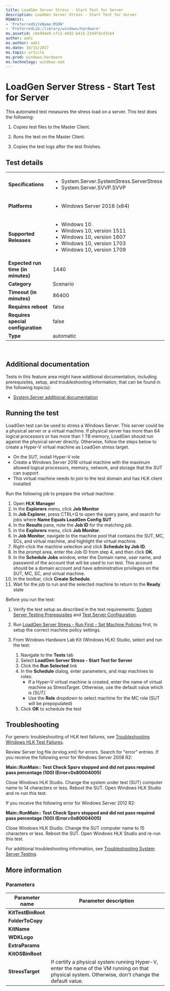 ```yaml
---
title: LoadGen Server Stress - Start Test for Server
description: LoadGen Server Stress - Start Test for Server
MSHAttr:
- 'PreferredSiteName:MSDN'
- 'PreferredLib:/library/windows/hardware'
ms.assetid: c9e944e9-cfc2-44d2-b415-224dfdcd3cb4
author: aahi
ms.author: aahi
ms.date: 10/15/2017
ms.topic: article
ms.prod: windows-hardware
ms.technology: windows-oem
---
```


# <span id="p_hlk_test.6e9adb95-fca5-4e15-a255-bc96c0d12aa9"></span>LoadGen Server Stress - Start Test for Server


This automated test measures the stress load on a server. This test does the following:

1.  Copies test files to the Master Client.

2.  Runs the test on the Master Client.

3.  Copies the test logs after the test finishes.

## Test details
|||
|---|---|
| **Specifications**  | <ul><li>System.Server.SystemStress.ServerStress</li><li>System.Server.SVVP.SVVP</li></ul> |  
| **Platforms**   | <ul><li>Windows Server 2016 (x64)</li></ul> |
| **Supported Releases** | <ul><li>Windows 10</li><li>Windows 10, version 1511</li><li>Windows 10, version 1607</li><li>Windows 10, version 1703</li><li>Windows 10, version 1709</li></ul> |
|**Expected run time (in minutes)**| 1440 |
|**Category**| Scenario |
|**Timeout (in minutes)**| 86400 |
|**Requires reboot**| false |
|**Requires special configuration**| false |
|**Type**| automatic |

 

## <span id="Additional_documentation"></span><span id="additional_documentation"></span><span id="ADDITIONAL_DOCUMENTATION"></span>Additional documentation


Tests in this feature area might have additional documentation, including prerequisites, setup, and troubleshooting information, that can be found in the following topic(s):

-   [System.Server additional documentation](system-server-additional-documentation.md)

## <span id="Running_the_test"></span><span id="running_the_test"></span><span id="RUNNING_THE_TEST"></span>Running the test


LoadGen test can be used to stress a Windows Server. This server could be a physical server or a virtual machine. If physical server has more than 64 logical processors or has more than 1 TB memory, LoadGen should run against the physical server directly. Otherwise, follow the steps below to create a Hyper-V virtual machine as LoadGen stress target.

-   On the SUT, install Hyper-V role
-   Create a Windows Server 2016 virtual machine with the maximum allowed logical processors, memory, network, and storage that the SUT can support
-   This virtual machine needs to join to the test domain and has HLK client installed

Run the following job to prepare the virtual machine:

1.  Open **HLK Manager**
2.  In the **Explorers** menu, click **Job Monitor**
3.  In **Job Explorer**, press CTRL+Q to open the query pane, and search for jobs where **Name Equals LoadGen Config SUT**
4.  In the **Results** pane, note the **Job ID** for the matching job.
5.  In the **Explorers** menu, click **Job Monitor**.
6.  In **Job Monitor**, navigate to the machine pool that contains the SUT, MC, SCs, and virtual machine, and highlight the virtual machine.
7.  Right-click the machine selection and click **Schedule by Job ID**.
8.  In the prompt area, enter the Job ID from step 4, and then click **OK**.
9.  In the **Schedule Jobs** window, enter the Domain name, user name, and password of the account that will be used to run test. This account should be a domain account and have administrative privileges on the SUT, MC, SC, and virtual machine.
10. In the toolbar, click **Create Schedule**.
11. Wait for the job to run and the selected machine to return to the **Ready** state

Before you run the test:

1.  Verify the test setup as described in the test requirements: [System Server Testing Prerequisites](system-server-testing-prerequisites.md) and [Test Server Configuration](test-server-configuration.md).

2.  Run [LoadGen Server Stress - Run First - Set Machine Policies](318d804e-aa8f-4ffb-8ce2-963cea2f1a40.md) first, to setup the correct machine policy settings.

3.  From Windows Hardware Lab Kit (Windows HLK) Studio, select and run the test:

    1.  Navigate to the **Tests** tab
    2.  Select **LoadGen Server Stress - Start Test for Server**
    3.  Click the **Run Selected** link
    4.  In the **Schedule** dialog, enter parameters, and map machines to roles:
        -   If a Hyper-V virtual machine is created, enter the name of virtual machine as StressTarget. Otherwise, use the default value which is *\[SUT\]*.
        -   Use the **Role** dropdown to select machine for the MC role (SUT will be prepopulated)
    5.  Click **OK** to schedule the test

## <span id="Troubleshooting"></span><span id="troubleshooting"></span><span id="TROUBLESHOOTING"></span>Troubleshooting


For generic troubleshooting of HLK test failures, see [Troubleshooting Windows HLK Test Failures](..\user\troubleshooting-windows-hlk-test-failures.md).

Review Server log file (srvlog.xml) for errors. Search for "error" entries. If you receive the following error for Windows Server 2008 R2:

**Main::RunMain:: Test Check Spsrv stopped and did not pass required pass percentage (100) (Error=0x80004005)**

Close Windows HLK Studio. Change the system under test (SUT) computer name to 14 characters or less. Reboot the SUT. Open Windows HLK Studio and re-run this test.

If you receive the following error for Windows Server 2012 R2:

**Main::RunMain:: Test Check Spsrv stopped and did not pass required pass percentage (100) (Error=0x80004005)**

Close Windows HLK Studio. Change the SUT computer name to 15 characters or less. Reboot the SUT. Open Windows HLK Studio and re-run this test.

For additional troubleshooting information, see [Troubleshooting System Server Testing](troubleshooting-system-server-testing.md).

## <span id="More_information"></span><span id="more_information"></span><span id="MORE_INFORMATION"></span>More information


### <span id="Parameters"></span><span id="parameters"></span><span id="PARAMETERS"></span>Parameters

| Parameter name     | Parameter description                                                                                                                              |
|--------------------|----------------------------------------------------------------------------------------------------------------------------------------------------|
| **KitTestBinRoot** |                                                                                                                                                    |
| **FolderToCopy**   |                                                                                                                                                    |
| **KitName**        |                                                                                                                                                    |
| **WDKLogo**        |                                                                                                                                                    |
| **ExtraParams**    |                                                                                                                                                    |
| **KitOSBinRoot**   |                                                                                                                                                    |
| **StressTarget**   | If certify a physical system running Hyper-V, enter the name of the VM running on that physical system. Otherwise, don't change the default value. |

 

 

 






